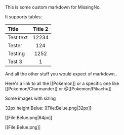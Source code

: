 This is some custom markdown for MissingNo.

It supports tables:

Title | Title 2
:-- | :---:
Test text | 12234
Tester | 124
Testing | 1252
Test 3 | 1

And all the other stuff you would expect of markdown..

Here's a link to all the [[Pokemon]] or a specific one like [[Pokemon/Charmander]] or @[[Pokemon/Pikachu]]

Some images with sizing

32px height Belue: [[File:Belue.png|32px]]

[[File:Belue.png|64px]]

[[File:Belue.png]]
